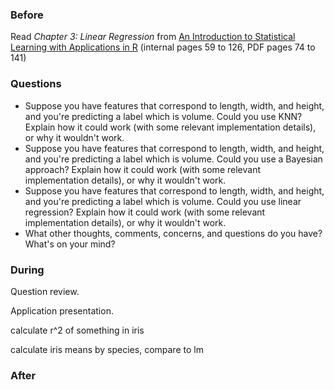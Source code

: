 ### Before

Read _Chapter 3: Linear Regression_ from [An Introduction to Statistical Learning with Applications in R](http://www-bcf.usc.edu/~gareth/ISL/ISLR%20First%20Printing.pdf) (internal pages 59 to 126, PDF pages 74 to 141)


### Questions

 * Suppose you have features that correspond to length, width, and height, and you're predicting a label which is volume. Could you use KNN? Explain how it could work (with some relevant implementation details), or why it wouldn't work.
 * Suppose you have features that correspond to length, width, and height, and you're predicting a label which is volume. Could you use a Bayesian approach? Explain how it could work (with some relevant implementation details), or why it wouldn't work.
 * Suppose you have features that correspond to length, width, and height, and you're predicting a label which is volume. Could you use linear regression? Explain how it could work (with some relevant implementation details), or why it wouldn't work.
 * What other thoughts, comments, concerns, and questions do you have? What's on your mind?


### During

Question review.

Application presentation.

calculate r^2 of something in iris

calculate iris means by species, compare to lm




### After
